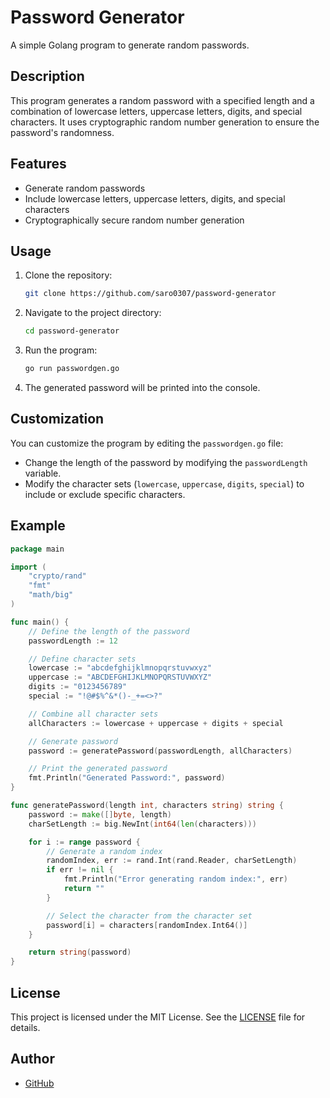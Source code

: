 # Password Generator

A simple Golang program to generate random passwords.

## Description

This program generates a random password with a specified length and a combination of lowercase letters, uppercase letters, digits, and special characters. It uses cryptographic random number generation to ensure the password's randomness.

## Features

- Generate random passwords
- Include lowercase letters, uppercase letters, digits, and special characters
- Cryptographically secure random number generation

## Usage

1. Clone the repository:

   ```sh
   git clone https://github.com/saro0307/password-generator
   ```

2. Navigate to the project directory:

   ```sh
   cd password-generator
   ```

3. Run the program:

   ```sh
   go run passwordgen.go
   ```

4. The generated password will be printed into the console.

## Customization

You can customize the program by editing the `passwordgen.go` file:

- Change the length of the password by modifying the `passwordLength` variable.
- Modify the character sets (`lowercase`, `uppercase`, `digits`, `special`) to include or exclude specific characters.

## Example

```go
package main

import (
	"crypto/rand"
	"fmt"
	"math/big"
)

func main() {
	// Define the length of the password
	passwordLength := 12

	// Define character sets
	lowercase := "abcdefghijklmnopqrstuvwxyz"
	uppercase := "ABCDEFGHIJKLMNOPQRSTUVWXYZ"
	digits := "0123456789"
	special := "!@#$%^&*()-_+=<>?"

	// Combine all character sets
	allCharacters := lowercase + uppercase + digits + special

	// Generate password
	password := generatePassword(passwordLength, allCharacters)

	// Print the generated password
	fmt.Println("Generated Password:", password)
}

func generatePassword(length int, characters string) string {
	password := make([]byte, length)
	charSetLength := big.NewInt(int64(len(characters)))

	for i := range password {
		// Generate a random index
		randomIndex, err := rand.Int(rand.Reader, charSetLength)
		if err != nil {
			fmt.Println("Error generating random index:", err)
			return ""
		}

		// Select the character from the character set
		password[i] = characters[randomIndex.Int64()]
	}

	return string(password)
}
```

## License

This project is licensed under the MIT License. See the [LICENSE](LICENSE) file for details.

## Author

- [GitHub](https://github.com/saro0307)
